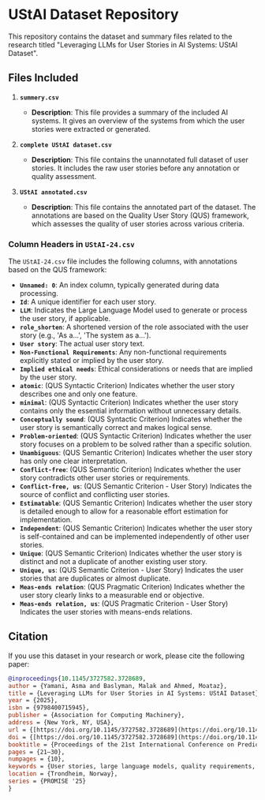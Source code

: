 
# UStAI Dataset Repository

This repository contains the dataset and summary files related to the research titled "Leveraging LLMs for User Stories in AI Systems: UStAI Dataset".

## Files Included

1.  **`summery.csv`**
    * **Description**: This file provides a summary of the included AI systems. It gives an overview of the systems from which the user stories were extracted or generated.

2.  **`complete UStAI dataset.csv`**
    * **Description**: This file contains the unannotated full dataset of user stories. It includes the raw user stories before any annotation or quality assessment.

3.  **`UStAI annotated.csv`**
    * **Description**: This file contains the annotated part of the dataset. The annotations are based on the Quality User Story (QUS) framework, which assesses the quality of user stories across various criteria.

### Column Headers in `UStAI-24.csv`

The `UStAI-24.csv` file includes the following columns, with annotations based on the QUS framework:

* **`Unnamed: 0`**: An index column, typically generated during data processing.
* **`Id`**: A unique identifier for each user story.
* **`LLM`**: Indicates the Large Language Model used to generate or process the user story, if applicable.
* **`role_shorten`**: A shortened version of the role associated with the user story (e.g., 'As a...', 'The system as a...').
* **`User story`**: The actual user story text.
* **`Non-Functional Requirements`**: Any non-functional requirements explicitly stated or implied by the user story.
* **`Implied ethical needs`**: Ethical considerations or needs that are implied by the user story.
* **`atomic`**: (QUS Syntactic Criterion) Indicates whether the user story describes one and only one feature.
* **`minimal`**: (QUS Syntactic Criterion) Indicates whether the user story contains only the essential information without unnecessary details.
* **`Conceptually sound`**: (QUS Syntactic Criterion) Indicates whether the user story is semantically correct and makes logical sense.
* **`Problem-oriented`**: (QUS Syntactic Criterion) Indicates whether the user story focuses on a problem to be solved rather than a specific solution.
* **`Unambiguous`**: (QUS Semantic Criterion) Indicates whether the user story has only one clear interpretation.
* **`Conflict-free`**: (QUS Semantic Criterion) Indicates whether the user story contradicts other user stories or requirements.
* **`Conflict-free, us`**: (QUS Semantic Criterion - User Story) Indicates the source of conflict and conflicting user stories.
* **`Estimatable`**: (QUS Semantic Criterion) Indicates whether the user story is detailed enough to allow for a reasonable effort estimation for implementation.
* **`Independent`**: (QUS Semantic Criterion) Indicates whether the user story is self-contained and can be implemented independently of other user stories.
* **`Unique`**: (QUS Semantic Criterion) Indicates whether the user story is distinct and not a duplicate of another existing user story.
* **`Unique, us`**: (QUS Semantic Criterion - User Story) Indicates the user stories that are duplicates or almost duplicate.
* **`Meas-ends relation`**: (QUS Pragmatic Criterion) Indicates whether the user story clearly links to a measurable end or objective.
* **`Meas-ends relation, us`**: (QUS Pragmatic Criterion - User Story) Indicates the user stories with means-ends relations.

## Citation

If you use this dataset in your research or work, please cite the following paper:

```bibtex
@inproceedings{10.1145/3727582.3728689,
author = {Yamani, Asma and Baslyman, Malak and Ahmed, Moataz},
title = {Leveraging LLMs for User Stories in AI Systems: UStAI Dataset},
year = {2025},
isbn = {9798400715945},
publisher = {Association for Computing Machinery},
address = {New York, NY, USA},
url = {[https://doi.org/10.1145/3727582.3728689](https://doi.org/10.1145/3727582.3728689)},
doi = {[https://doi.org/10.1145/3727582.3728689](https://doi.org/10.1145/3727582.3728689)},
booktitle = {Proceedings of the 21st International Conference on Predictive Models and Data Analytics in Software Engineering},
pages = {21–30},
numpages = {10},
keywords = {User stories, large language models, quality requirements, requirements elicitation, requirements generation},
location = {Trondheim, Norway},
series = {PROMISE '25}
}
